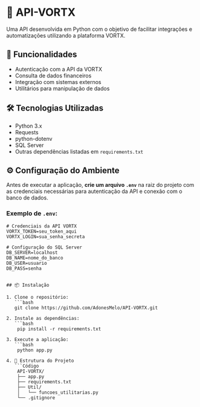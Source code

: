 # 🚀 API-VORTX

Uma API desenvolvida em Python com o objetivo de facilitar integrações e automatizações utilizando a plataforma VORTX.

## 📌 Funcionalidades

- Autenticação com a API da VORTX
- Consulta de dados financeiros
- Integração com sistemas externos
- Utilitários para manipulação de dados

## 🛠 Tecnologias Utilizadas

- Python 3.x
- Requests
- python-dotenv
- SQL Server
- Outras dependências listadas em `requirements.txt`

## ⚙️ Configuração do Ambiente

Antes de executar a aplicação, **crie um arquivo `.env`** na raiz do projeto com as credenciais necessárias para autenticação da API e conexão com o banco de dados.

### Exemplo de `.env`:

```env
# Credenciais da API VORTX
VORTX_TOKEN=seu_token_aqui
VORTX_LOGIN=sua_senha_secreta

# Configuração do SQL Server
DB_SERVER=localhost
DB_NAME=nome_do_banco
DB_USER=usuario
DB_PASS=senha


## 📦 Instalação

1. Clone o repositório:
   ```bash
   git clone https://github.com/AdonesMelo/API-VORTX.git

2. Instale as dependências:
   ```bash
    pip install -r requirements.txt

3. Execute a aplicação:
   ```bash
    python app.py

4. 📁 Estrutura do Projeto
   ```Código
    API-VORTX/
    ├── app.py
    ├── requirements.txt
    ├── Util/
    │   └── funcoes_utilitarias.py
    └── .gitignore





